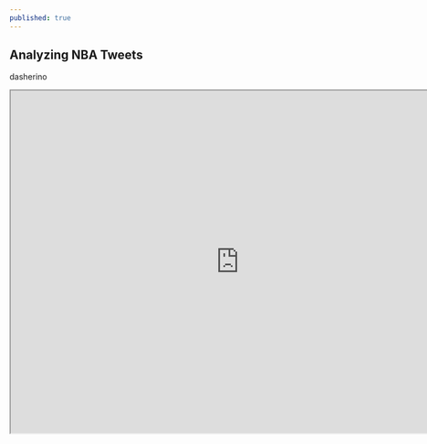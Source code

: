 ```yaml
---
published: true
---
```




## Analyzing NBA Tweets



dasherino
<iframe src="http://52.35.103.52:5601/goto/3fa5844a68db391784a778aba9ae4974" height="600" width="800"></iframe>
